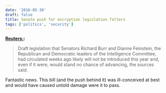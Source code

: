 ```yaml
---
date: '2016-05-30'
draft: false
title: Senate push for encryption legislation falters
tags: ['politics', 'security']
---
```


**[Reuters:](http://www.reuters.com/article/us-usa-encryption-legislation-idUSKCN0YI0EM):**

> Draft legislation that Senators Richard Burr and Dianne Feinstein, the Republican and Democratic leaders of the Intelligence Committee, had circulated weeks ago likely will not be introduced this year and, even if it were, would stand no chance of advancing, the sources said.

Fantastic news. This bill (and the push behind it) was ill-conceived at best and would have caused untold damage were it to pass.<!-- excerpt -->
